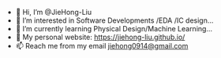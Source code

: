 - 👋 Hi, I’m @JieHong-Liu
- 👀 I’m interested in Software Developments /EDA /IC design...
- 🌱 I’m currently learning Physical Design/Machine Learning...
- 💞️ My personal website: https://jiehong-liu.github.io/
- 📫 Reach me from my email jiehong0914@gmail.com

<!---
JieHong-Liu/JieHong-Liu is a ✨ special ✨ repository because its `README.md` (this file) appears on your GitHub profile.
You can click the Preview link to take a look at your changes.
--->
